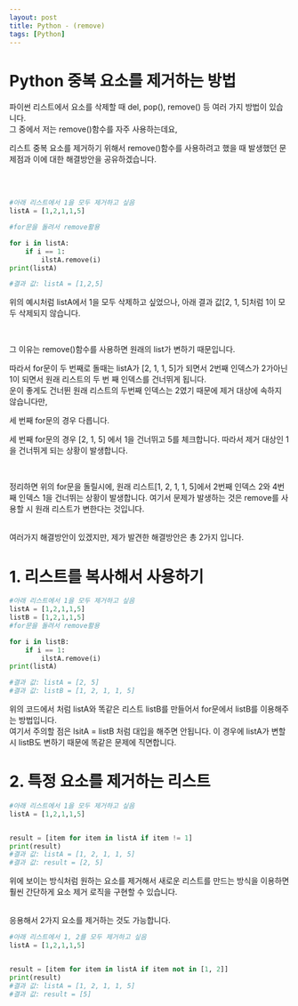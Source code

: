 ```yaml
---
layout: post
title: Python - (remove)
tags: [Python]
---
```





# Python 중복 요소를 제거하는 방법

파이썬 리스트에서 요소를 삭제할 때 del, pop(), remove() 등 여러 가지 방법이 있습니다.
<br>
그 중에서 저는 remove()함수를 자주 사용하는데요,

리스트 중복 요소를 제거하기 위해서 remove()함수를 사용하려고 했을 때 발생했던 문제점과 이에 대한 해결방안을 공유하겠습니다.


<br>
<br>

```python
#아래 리스트에서 1을 모두 제거하고 싶음
listA = [1,2,1,1,5]

#for문을 돌려서 remove활용

for i in listA:
    if i == 1:
        ilstA.remove(i)
print(listA)

#결과 값: listA = [1,2,5]

```

위의 예시처럼 listA에서 1을 모두 삭제하고 싶었으나, 아래 결과 값[2, 1, 5]처럼 1이 모두 삭제되지 않습니다.

<br>

그 이유는 remove()함수를 사용하면 원래의 list가 변하기 때문입니다.
<br>

따라서 for문이 두 번째로 돌때는 listA가 [2, 1, 1, 5]가 되면서 2번째 인덱스가 2가아닌 1이 되면서 원래 리스트의 두 번 째 인덱스를 건너뛰게 됩니다.
<br>
운이 좋게도 건너뛴 원래 리스트의 두번째 인덱스는 2였기 때문에 제거 대상에 속하지 않습니다만,
<br>

세 번째 for문의 경우 다릅니다.
<br>

세 번째 for문의 경우 [2, 1, 5] 에서 1을 건너뛰고 5를 체크합니다. 따라서 제거 대상인 1을 건너뛰게 되는 상황이 발생합니다.

<br>

정리하면 위의 for문을 돌릴시에, 원래 리스트[1, 2, 1, 1, 5]에서 2번째 인덱스 2와 4번째 인덱스 1을 건너뛰는 상황이 발생합니다.
여기서 문제가 발생하는 것은 remove를 사용할 시 원래 리스트가 변한다는 것입니다.

<br>
여러가지 해결방안이 있겠지만, 제가 발견한 해결방안은 총 2가지 입니다.

<br>

# 1. 리스트를 복사해서 사용하기

```python
#아래 리스트에서 1을 모두 제거하고 싶음
listA = [1,2,1,1,5]
listB = [1,2,1,1,5]
#for문을 돌려서 remove활용

for i in listB:
    if i == 1:
        ilstA.remove(i)
print(listA)

#결과 값: listA = [2, 5]
#결과 값: listB = [1, 2, 1, 1, 5]
```

위의 코드에서 처럼 listA와 똑같은 리스트 listB를 만들어서 for문에서 listB를 이용해주는 방법입니다.
<br>
여기서 주의할 점은 lsitA = listB 처럼 대입을 해주면 안됩니다. 이 경우에 listA가 변할시 listB도 변하기 때문에 똑같은 문제에 직면합니다.




# 2. 특정 요소를 제거하는 리스트 

```python
#아래 리스트에서 1을 모두 제거하고 싶음
listA = [1,2,1,1,5]


result = [item for item in listA if item != 1]
print(result)
#결과 값: listA = [1, 2, 1, 1, 5]
#결과 값: result = [2, 5]

```

위에 보이는 방식처럼 원하는 요소를 제거해서 새로운 리스트를 만드는 방식을 이용하면 훨씬 간단하게 요소 제거 로직을 구현할 수 있습니다.

<br>
응용해서 2가지 요소를 제거하는 것도 가능합니다.

```python
#아래 리스트에서 1, 2를 모두 제거하고 싶음
listA = [1,2,1,1,5]


result = [item for item in listA if item not in [1, 2]]
print(result)
#결과 값: listA = [1, 2, 1, 1, 5]
#결과 값: result = [5]

```